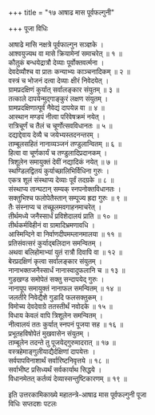 +++
title = "१७ आषाढ मास पूर्वफल्गुनी"

+++
पूजा विधिः  
    
आषाढे मासि नक्षत्रे पूर्वफाल्गुन सञ्ज्ञके ।  
आश्वयुज्यथ वा मासे क्रियामेनां समाचरेत् ॥ १ ॥  
कौतुकं बन्धयेद्रात्रौ देव्याः पूर्वोक्तवर्त्मना ।  
देवदेव्यौश्च वा प्रातः कन्याभ्यः काञ्चनादिकम् ॥ २ ॥  
वस्त्रं च भोजनं दत्वा देव्याः क्षीरं निवेदयेत् ।  
ग्रामप्रदक्षिणं कुर्यात् सर्वालङ्कार संयुतम् ॥ ३ ॥  
तत्काले दापयेन्मुद्गाङ्कुरं लक्षण संयुतम् ।  
ग्रामप्रदक्षिणात्पूर्वं नैवेद्यं दापयेन्न वा ॥ ४ ॥  
आस्थान मण्डपं नीत्वा परिवेषक्रमं नयेत् ।  
रात्रिचूर्णं च तैलं च चूर्णोत्सवविधानतः ॥ ५ ॥  
दद्याद्देवाय देव्यै च जयेभ्यस्तदनन्तरम् ।  
ताम्बूलसहितं नानाव्यञ्जनं तण्डुलान्वितम् ॥ ६ ॥  
हित्वा वा चूर्णकार्यं च तण्डुलादिप्रदानकम् ।  
त्रिशूलेन समायुक्तं देवीं नद्यादिकं नयेत् ॥ ७ ॥  
स्थण्डिलद्वितयं कुर्याच्छालिभिर्विधिना गुरुः ।  
एकत्र शूलं संस्थाप्य देव्याः पूर्वं तदग्रके ॥ ८ ॥  
संस्थाप्य तान्घटान् सम्यक् स्नपनोक्तविधानतः ।   
सक्तुभिश्च फलोपेतैस्तान् सम्पूज्य ह्रदा गुरुः ॥ ९ ॥  
तैः संस्नाप्य च तच्छूलमवगाहनमाचरेत् ।  
तीर्थमध्ये जनैस्सार्धं प्रविशेदालयं प्राति ॥ १० ॥  
तीर्थकर्मविहीनं वा ग्रामादिभ्रमणावधि ।  
आस्मिन्दिने वा निर्वाणदीपमम्लानमालया ॥ ११ ॥  
प्रतिसंवत्सरं कुर्याद्बलिदान समन्वितम् ।  
अथवा बलिहोमाभ्यां युतं रात्रौ दिवापि वा ॥ १२ ॥  
बेरप्रदक्षिणं कृत्वा सर्वालङ्कार संयुतम् ।  
नानाभक्तजनैस्सार्धं नानास्वादुफलानि च ॥ १३ ॥  
गुडखण्ड समोपेतं सक्तु सन्दापयेद् गुरुः ।  
नानापूप समायुक्तं नानाफल समन्वितम् ॥ १४ ॥  
जलतीरे निवेद्यैशे गुडादि फलसक्तुकम् ।  
विमोच्य देवदेवाग्रे ततस्तीर्थं नवोदके ॥ १५ ॥  
विधाय केवलं वापि त्रिशूलेन समन्वितम् ।  
नीत्वालयं ततः कुर्यात् स्नपनं पूजया सह ॥ १६ ॥  
प्रभूतहविषोपेतं मुखवासेन संयुतम् ।  
ताम्बूलेन तदन्ते तु पूजयेद्गुरुमादरात् ॥ १७ ॥  
वस्त्रहेमाङ्गुलीयाद्यैर्दक्षिणां दापयेत्तः ।  
सर्वपापविनाशार्थं सर्वारिष्टनिवृत्तये ॥ १८ ॥  
सर्वाभीष्ट प्रसिध्यर्थं सर्वकार्याथ सिद्धये ।  
विधानमेतत् कर्तव्यं देव्यास्सन्तुष्टिकारणम् ॥ १९ ॥  
    
इति उत्तरकामिकाख्ये महातन्त्रे-आषाढ मास पूर्वफल्गुनी पूजा   
विधिः सप्तदशः पटलः  
    
    
    